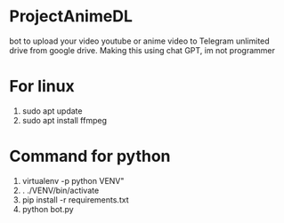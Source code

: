 # ProjectAnimeDL
bot to upload your video youtube or anime video to Telegram unlimited drive from google drive.
Making this using chat GPT, im not programmer 

# For linux
1. sudo apt update
2. sudo apt install ffmpeg


# Command for python
1. virtualenv -p python VENV"
2. . ./VENV/bin/activate
3. pip install -r requirements.txt
4. python bot.py
